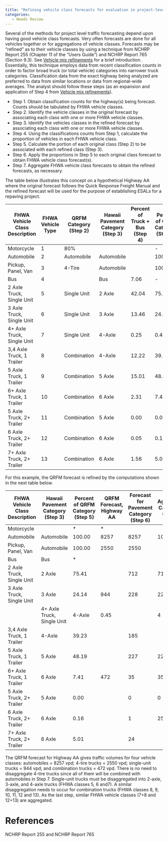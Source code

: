 ```yaml
---
title: "Refining vehicle class forecasts for evaluation in project-level traffic forecasting"
categories:
   - Needs Review
---
```


Several of the methods for project level traffic forecasting depend upon having good vehicle class forecasts. Very often forecasts are done for all vehicles together or for aggregations of vehicle classes. Forecasts may be “refined” as to their vehicle classes by using a technique from NCHRP Report 255 (Chapter 11 of the “Users Guide”) and NCHRP Report 765 (Section 9.3). See [Vehicle mix refinements](Vehicle_mix_refinements_in_project-level_traffic_forecasting) for a brief introduction. Essentially, this technique employs data from recent classification counts in order to factor broad truck (or total vehicle) categories into narrower truck categories. Classification data from the exact highway being analyzed are preferred to data from similar locations or data from regional-wide averages. The analyst should follow these steps (as an expansion and application of Step 4 from [Vehicle mix refinements](Vehicle_mix_refinements_in_project-level_traffic_forecasting)).

-   Step 1. Obtain classification counts for the highway(s) being forecast. Counts should be tabulated by FHWA vehicle classes.
-   Step 2. Identify the vehicle classes in the original forecast by associating each class with one or more FHWA vehicle classes.
-   Step 3. Identify the vehicles classes in the refined forecast by associating each class with one or more FHWA vehicle classes.
-   Step 4. Using the classifications counts from Step 1, calculate the proportion of vehicles in each FHWA vehicle class.
-   Step 5. Calculate the portion of each original class (Step 2) to be associated with each refined class (Step 3).
-   Step 6. Apply the proportions in Step 5 to each original class forecast to obtain FHWA vehicle class forecast(s).
-   Step 7. Aggregate FHWA vehicle class forecasts to obtain the refined forecasts, as necessary.

The table below illustrates this concept on a hypothetical Highway AA where the original forecast follows the Quick Response Freight Manual and the refined forecast will be used for the purpose of establishing ESALs for a repaving project.

| FHWA Vehicle Class Description | FHWA Vehicle Type | QRFM Category (Step 2) | Hawaii Pavement Category (Step 3) | Percent of Truck + Bus (Step 4) | Percent of QRFM Category (Step 5) |
|--------------------------------|-------------------|------------------------|-----------------------------------|---------------------------------|-----------------------------------|
| Motorcycle                     | 1                 | 80%                    |                                   |                                 | -                                 |
| Automobile                     | 2                 | Automobile             | Automobile                        |                                 | 100.00                            |
| Pickup, Panel, Van             | 3                 | 4-Tire                 | Automobile                        |                                 | 100.00                            |
| Bus                            | 4                 |                        | Bus                               | 7.06                            | -                                 |
| 2 Axle Truck, Single Unit      | 5                 | Single Unit            | 2 Axle                            | 42.04                           | 75.41                             |
| 3 Axle Truck, Single Unit      | 6                 | Single Unit            | 3 Axle                            | 13.46                           | 24.14                             |
| 4+ Axle Truck, Single Unit     | 7                 | Single Unit            | 4-Axle                            | 0.25                            | 0.45                              |
| 3,4 Axle Truck, 1 Trailer      | 8                 | Combination            | 4-Axle                            | 12.22                           | 39.23                             |
| 5 Axle Truck, 1 Trailer        | 9                 | Combination            | 5 Axle                            | 15.01                           | 48.19                             |
| 6+ Axle Truck, 1 Trailer       | 10                | Combination            | 6 Axle                            | 2.31                            | 7.41                              |
| 5 Axle Truck, 2+ Trailer       | 11                | Combination            | 5 Axle                            | 0.00                            | 0.00                              |
| 6 Axle Truck, 2+ Trailer       | 12                | Combination            | 6 Axle                            | 0.05                            | 0.16                              |
| 7+ Axle Truck, 2+ Trailer      | 13                | Combination            | 6 Axle                            | 1.56                            | 5.01                              |

For this example, the QRFM forecast is refined by the computations shown in the next table below.

| FHWA Vehicle Class Description | Hawaii Pavement Category (Step 3) | Percent of QRFM Category (Step 5) | QRFM Forecast, Highway AA | Forecast for Pavement Category (Step 6) | Aggregated Categories (Step 7) |
|--------------------------------|-----------------------------------|-----------------------------------|---------------------------|-----------------------------------------|--------------------------------|
| Motorcycle                     |                                   | \*                                | \*                        |                                         |                                |
| Automobile                     | Automobile                        | 100.00                            | 8257                      | 8257                                    | 10807                          |
| Pickup, Panel, Van             | Automobile                        | 100.00                            | 2550                      | 2550                                    |                                |
| Bus                            | Bus                               | \*                                |                           |                                         |                                |
| 2 Axle Truck, Single Unit      | 2 Axle                            | 75.41                             |                           | 712                                     | 712                            |
| 3 Axle Truck, Single Unit      | 3 Axle                            | 24.14                             | 944                       | 228                                     | 228                            |
| | 4+ Axle Truck, Single Unit   | 4-Axle                            | 0.45                              |                           | 4                                       | 189                            |
| 3,4 Axle Truck, 1 Trailer      | 4-Axle                            | 39.23                             |                           | 185                                     |                                |
| 5 Axle Truck, 1 Trailer        | 5 Axle                            | 48.19                             |                           | 227                                     | 227                            |
| 6+ Axle Truck, 1 Trailer       | 6 Axle                            | 7.41                              | 472                       | 35                                      | 35                             |
| 5 Axle Truck, 2+ Trailer       | 5 Axle                            | 0.00                              |                           | 0                                       | 0                              |
| 6 Axle Truck, 2+ Trailer       | 6 Axle                            | 0.16                              |                           | 1                                       | 25                             |
| 7+ Axle Truck, 2+ Trailer      | 6 Axle                            | 5.01                              |                           | 24                                      |                                |

The QRFM forecast for Highway AA gives traffic volumes for four vehicle classes: automobiles = 8257 vpd; 4-tire trucks = 2550 vpd; single-unit trucks = 944 vpd; and combination trucks = 472 vpd. There is no need to disaggregate 4-tire trucks since all of them will be combined with automobiles in Step 7. Single-unit trucks must be disaggregated into 2-axle, 3-axle, and 4-axle trucks (FHWA classes 5, 6 and7). A similar disaggregation needs to occur for combination trucks (FHWA classes 8, 9, 10, 11, 12 and 13). As the last step, similar FHWA vehicle classes (7+8 and 12+13) are aggregated.

References
==========

NCHRP Report 255 and NCHRP Report 765

